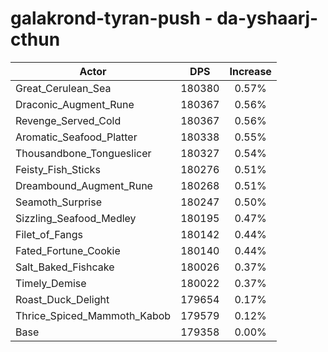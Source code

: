 # galakrond-tyran-push - da-yshaarj-cthun
| Actor | DPS | Increase |
|---|:---:|:---:|
|Great_Cerulean_Sea|180380|0.57%|
|Draconic_Augment_Rune|180367|0.56%|
|Revenge_Served_Cold|180367|0.56%|
|Aromatic_Seafood_Platter|180338|0.55%|
|Thousandbone_Tongueslicer|180327|0.54%|
|Feisty_Fish_Sticks|180276|0.51%|
|Dreambound_Augment_Rune|180268|0.51%|
|Seamoth_Surprise|180247|0.50%|
|Sizzling_Seafood_Medley|180195|0.47%|
|Filet_of_Fangs|180142|0.44%|
|Fated_Fortune_Cookie|180140|0.44%|
|Salt_Baked_Fishcake|180026|0.37%|
|Timely_Demise|180022|0.37%|
|Roast_Duck_Delight|179654|0.17%|
|Thrice_Spiced_Mammoth_Kabob|179579|0.12%|
|Base|179358|0.00%|

